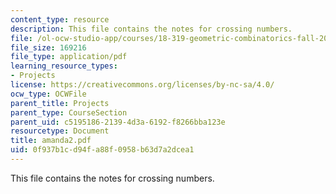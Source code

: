 ```yaml
---
content_type: resource
description: This file contains the notes for crossing numbers.
file: /ol-ocw-studio-app/courses/18-319-geometric-combinatorics-fall-2005/0f937b1cd94fa88f0958b63d7a2dcea1_amanda2.pdf
file_size: 169216
file_type: application/pdf
learning_resource_types:
- Projects
license: https://creativecommons.org/licenses/by-nc-sa/4.0/
ocw_type: OCWFile
parent_title: Projects
parent_type: CourseSection
parent_uid: c5195186-2139-4d3a-6192-f8266bba123e
resourcetype: Document
title: amanda2.pdf
uid: 0f937b1c-d94f-a88f-0958-b63d7a2dcea1
---
```

This file contains the notes for crossing numbers.